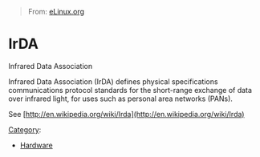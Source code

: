 > From: [eLinux.org](http://eLinux.org/IrDA "http://eLinux.org/IrDA")


# IrDA



Infrared Data Association

Infrared Data Association (IrDA) defines physical specifications
communications protocol standards for the short-range exchange of data
over infrared light, for uses such as personal area networks (PANs).

See
[http://en.wikipedia.org/wiki/Irda](http://en.wikipedia.org/wiki/Irda)


[Category](http://eLinux.org/Special:Categories "Special:Categories"):

-   [Hardware](http://eLinux.org/Category:Hardware "Category:Hardware")

